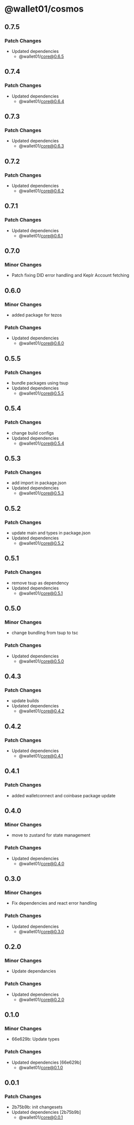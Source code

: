 # @wallet01/cosmos

## 0.7.5

### Patch Changes

- Updated dependencies
  - @wallet01/core@0.6.5

## 0.7.4

### Patch Changes

- Updated dependencies
  - @wallet01/core@0.6.4

## 0.7.3

### Patch Changes

- Updated dependencies
  - @wallet01/core@0.6.3

## 0.7.2

### Patch Changes

- Updated dependencies
  - @wallet01/core@0.6.2

## 0.7.1

### Patch Changes

- Updated dependencies
  - @wallet01/core@0.6.1

## 0.7.0

### Minor Changes

- Patch fixing DID error handling and Keplr Account fetching

## 0.6.0

### Minor Changes

- added package for tezos

### Patch Changes

- Updated dependencies
  - @wallet01/core@0.6.0

## 0.5.5

### Patch Changes

- bundle packages using tsup
- Updated dependencies
  - @wallet01/core@0.5.5

## 0.5.4

### Patch Changes

- change build configs
- Updated dependencies
  - @wallet01/core@0.5.4

## 0.5.3

### Patch Changes

- add import in package.json
- Updated dependencies
  - @wallet01/core@0.5.3

## 0.5.2

### Patch Changes

- update main and types in package.json
- Updated dependencies
  - @wallet01/core@0.5.2

## 0.5.1

### Patch Changes

- remove tsup as dependency
- Updated dependencies
  - @wallet01/core@0.5.1

## 0.5.0

### Minor Changes

- change bundling from tsup to tsc

### Patch Changes

- Updated dependencies
  - @wallet01/core@0.5.0

## 0.4.3

### Patch Changes

- update builds
- Updated dependencies
  - @wallet01/core@0.4.2

## 0.4.2

### Patch Changes

- Updated dependencies
  - @wallet01/core@0.4.1

## 0.4.1

### Patch Changes

- added walletconnect and coinbase package update

## 0.4.0

### Minor Changes

- move to zustand for state management

### Patch Changes

- Updated dependencies
  - @wallet01/core@0.4.0

## 0.3.0

### Minor Changes

- Fix dependencies and react error handling

### Patch Changes

- Updated dependencies
  - @wallet01/core@0.3.0

## 0.2.0

### Minor Changes

- Update dependancies

### Patch Changes

- Updated dependencies
  - @wallet01/core@0.2.0

## 0.1.0

### Minor Changes

- 66e629b: Update types

### Patch Changes

- Updated dependencies [66e629b]
  - @wallet01/core@0.1.0

## 0.0.1

### Patch Changes

- 2b75b9b: init changesets
- Updated dependencies [2b75b9b]
  - @wallet01/core@0.0.1
